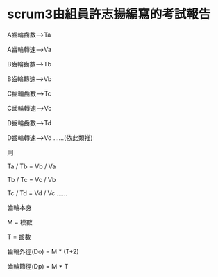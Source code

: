 # scrum3由組員許志揚編寫的考試報告
A齒輪齒數-->Ta

A齒輪轉速-->Va

B齒輪齒數-->Tb

B齒輪轉速-->Vb

C齒輪齒數-->Tc

C齒輪轉速-->Vc

D齒輪齒數-->Td

D齒輪轉速-->Vd ......(依此類推)

則

Ta / Tb = Vb / Va

Tb / Tc = Vc / Vb

Tc / Td = Vd / Vc ......

齒輪本身

M = 模數

T = 齒數

齒輪外徑(Do) = M * (T+2)

齒輪節徑(Dp) = M * T